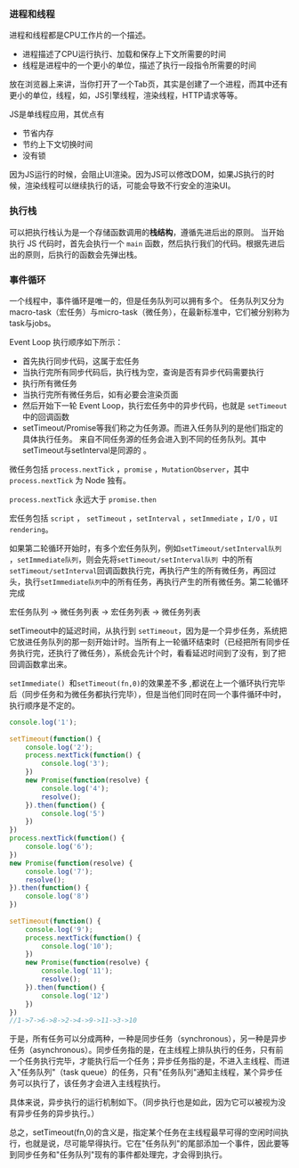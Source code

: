 ### 进程和线程

进程和线程都是CPU工作片的一个描述。

- 进程描述了CPU运行执行、加载和保存上下文所需要的时间
- 线程是进程中的一个更小的单位，描述了执行一段指令所需要的时间

放在浏览器上来讲，当你打开了一个Tab页，其实是创建了一个进程，而其中还有更小的单位，线程，如，JS引擎线程，渲染线程，HTTP请求等等。

JS是单线程应用，其优点有

- 节省内存
- 节约上下文切换时间
- 没有锁

因为JS运行的时候，会阻止UI渲染。因为JS可以修改DOM，如果JS执行的时候，渲染线程可以继续执行的话，可能会导致不行安全的渲染UI。

### 执行栈

可以把执行栈认为是一个存储函数调用的**栈结构**，遵循先进后出的原则。 当开始执行 JS 代码时，首先会执行一个 `main` 函数，然后执行我们的代码。根据先进后出的原则，后执行的函数会先弹出栈。



### 事件循环

一个线程中，事件循环是唯一的，但是任务队列可以拥有多个。 任务队列又分为macro-task（宏任务）与micro-task（微任务），在最新标准中，它们被分别称为task与jobs。  

Event Loop 执行顺序如下所示：

- 首先执行同步代码，这属于宏任务
- 当执行完所有同步代码后，执行栈为空，查询是否有异步代码需要执行
- 执行所有微任务
- 当执行完所有微任务后，如有必要会渲染页面
- 然后开始下一轮 Event Loop，执行宏任务中的异步代码，也就是 `setTimeout` 中的回调函数
- setTimeout/Promise等我们称之为任务源。而进入任务队列的是他们指定的具体执行任务。 来自不同任务源的任务会进入到不同的任务队列。其中setTimeout与setInterval是同源的 。

微任务包括 `process.nextTick` ，`promise` ，`MutationObserver`，其中 `process.nextTick` 为 Node 独有。

`process.nextTick` 永远大于 `promise.then` 

宏任务包括 `script` ， `setTimeout` ，`setInterval` ，`setImmediate` ，`I/O` ，`UI rendering`。

如果第二轮循环开始时，有多个宏任务队列，例如`setTimeout/setInterval队列 `，`setImmediate队列`，则会先将`setTimeout/setInterval队列 `中的所有`setTimeout/setInterval`回调函数执行完，再执行产生的所有微任务，再回过头，执行`setImmediate队列`中的所有任务，再执行产生的所有微任务。第二轮循环完成

宏任务队列 -> 微任务列表 -> 宏任务列表 -> 微任务列表

setTimeout中的延迟时间，从执行到 `setTimeout`，因为是一个异步任务，系统把它放进任务队列的那一刻开始计时。当所有上一轮循环结束时（已经把所有同步任务执行完，还执行了微任务），系统会先计个时，看看延迟时间到了没有，到了把回调函数拿出来。

`setImmediate() `和`setTimeout(fn,0)`的效果差不多 ,都说在上一个循环执行完毕后（同步任务和为微任务都执行完毕），但是当他们同时在同一个事件循环中时，执行顺序是不定的。 

```javascript
console.log('1');
 
setTimeout(function() {
    console.log('2');
    process.nextTick(function() {
        console.log('3');
    })
    new Promise(function(resolve) {
        console.log('4');
        resolve();
    }).then(function() {
        console.log('5')
    })
})
process.nextTick(function() {
    console.log('6');
})
new Promise(function(resolve) {
    console.log('7');
    resolve();
}).then(function() {
    console.log('8')
})
 
setTimeout(function() {
    console.log('9');
    process.nextTick(function() {
        console.log('10');
    })
    new Promise(function(resolve) {
        console.log('11');
        resolve();
    }).then(function() {
        console.log('12')
    })
})
//1->7->6->8->2->4->9->11->3->10
```









于是，所有任务可以分成两种，一种是同步任务（synchronous），另一种是异步任务（asynchronous）。同步任务指的是，在主线程上排队执行的任务，只有前一个任务执行完毕，才能执行后一个任务；异步任务指的是，不进入主线程、而进入"任务队列"（task queue）的任务，只有"任务队列"通知主线程，某个异步任务可以执行了，该任务才会进入主线程执行。

具体来说，异步执行的运行机制如下。（同步执行也是如此，因为它可以被视为没有异步任务的异步执行。）





总之，setTimeout(fn,0)的含义是，指定某个任务在主线程最早可得的空闲时间执行，也就是说，尽可能早得执行。它在"任务队列"的尾部添加一个事件，因此要等到同步任务和"任务队列"现有的事件都处理完，才会得到执行。 